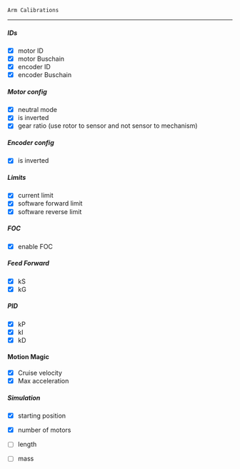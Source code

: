     Arm Calibrations
-----------------------------

##### IDs

- [x] motor ID 
- [x] motor Buschain
- [x] encoder ID 
- [x] encoder Buschain

##### Motor config

- [x] neutral mode
- [x] is inverted
- [x] gear ratio (use rotor to sensor and not sensor to mechanism)

##### Encoder config

- [x] is inverted

##### Limits 

- [x] current limit
- [x] software forward limit
- [x] software reverse limit

##### FOC
- [x] enable FOC

##### Feed Forward 

- [x] kS
- [x] kG

##### PID 

- [x] kP  
- [x] kI   
- [x] kD

#### Motion Magic

- [x] Cruise velocity
- [x] Max acceleration

##### Simulation

- [x] starting position
- [x] number of motors
- [ ] length
- [ ] mass

